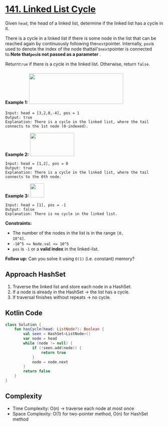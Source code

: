 # [141. Linked List Cycle](https://leetcode.com/problems/linked-list-cycle/description/?envType=study-plan-v2&envId=top-interview-150)

Given <code>head</code>, the head of a linked list, determine if the linked list has a cycle in it.

There is a cycle in a linked list if there is some node in the list that can be reached again by continuously following the<code>next</code>pointer. Internally, <code>pos</code>is used to denote the index of the node thattail's<code>next</code>pointer is connected to.**Note that<code>pos</code>is not passed as a parameter** .

Return<code>true</code> if there is a cycle in the linked list. Otherwise, return <code>false</code>.

**Example 1:** 
<img alt="" src="https://assets.leetcode.com/uploads/2018/12/07/circularlinkedlist.png" style="width: 300px; height: 97px; margin-top: 8px; margin-bottom: 8px;">

```
Input: head = [3,2,0,-4], pos = 1
Output: true
Explanation: There is a cycle in the linked list, where the tail connects to the 1st node (0-indexed).
```

**Example 2:** 
<img alt="" src="https://assets.leetcode.com/uploads/2018/12/07/circularlinkedlist_test2.png" style="width: 141px; height: 74px;">

```
Input: head = [1,2], pos = 0
Output: true
Explanation: There is a cycle in the linked list, where the tail connects to the 0th node.
```

**Example 3:** 
<img alt="" src="https://assets.leetcode.com/uploads/2018/12/07/circularlinkedlist_test3.png" style="width: 45px; height: 45px;">

```
Input: head = [1], pos = -1
Output: false
Explanation: There is no cycle in the linked list.
```

**Constraints:** 

- The number of the nodes in the list is in the range <code>[0, 10^4]</code>.
- <code>-10^5 <= Node.val <= 10^5</code>
- <code>pos</code> is <code>-1</code> or a **valid index**  in the linked-list.

**Follow up:**  Can you solve it using <code>O(1)</code> (i.e. constant) memory?

## Approach HashSet

1. Traverse the linked list and store each node in a HashSet.  
2. If a node is already in the HashSet → the list has a cycle.  
3. If traversal finishes without repeats → no cycle.

## Kotlin Code

```kotlin
class Solution {
    fun hasCycle(head: ListNode?): Boolean {
        val seen = HashSet<ListNode>()
        var node = head
        while (node != null) {
            if (!seen.add(node)) {
                return true
            }
            node = node.next
        }
        return false
    }
}
```

## Complexity

- Time Complexity: O(n) → traverse each node at most once  
- Space Complexity: O(1) for two-pointer method, O(n) for HashSet method 